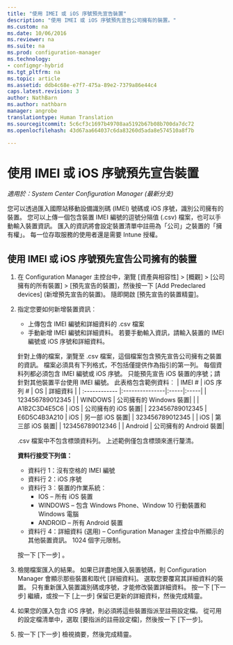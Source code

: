 ```yaml
---
title: "使用 IMEI 或 iOS 序號預先宣告裝置"
description: "使用 IMEI 或 iOS 序號預先宣告公司擁有的裝置。"
ms.custom: na
ms.date: 10/06/2016
ms.reviewer: na
ms.suite: na
ms.prod: configuration-manager
ms.technology:
- configmgr-hybrid
ms.tgt_pltfrm: na
ms.topic: article
ms.assetid: ddb4c68e-e7f7-475a-89e2-7379a86e44c4
caps.latest.revision: 3
author: NathBarn
ms.author: nathbarn
manager: angrobe
translationtype: Human Translation
ms.sourcegitcommit: 5c6cf3c1697b49708aa5192b67b08b700da7dc72
ms.openlocfilehash: 43d67aa664037c6da83260d5ada8e574510a8f7b

---
```

# <a name="predeclare-devices-with-imei-or-ios-serial-numbers"></a>使用 IMEI 或 iOS 序號預先宣告裝置

*適用於：System Center Configuration Manager (最新分支)*

您可以透過匯入國際站移動設備識別碼 (IMEI) 號碼或 iOS 序號，識別公司擁有的裝置。 您可以上傳一個包含裝置 IMEI 編號的逗號分隔值 (.csv) 檔案，也可以手動輸入裝置資訊。  匯入的資訊將會設定裝置清單中註冊為「公司」之裝置的「擁有權」。 每一位存取服務的使用者還是需要 Intune 授權。  

## <a name="predeclare-corporate-owned-devices-with-imei-or-ios-serial-number"></a>使用 IMEI 或 iOS 序號預先宣告公司擁有的裝置

1.  在 Configuration Manager 主控台中，瀏覽 [資產與相容性] > [概觀] > [公司擁有的所有裝置] > [預先宣告的裝置]，然後按一下 [Add Predeclared devices] (新增預先宣告的裝置)。 隨即開啟 [預先宣告的裝置精靈]。
2.  指定您要如何新增裝置資訊︰
     -  上傳包含 IMEI 編號和詳細資料的 .csv 檔案
     -  手動新增 IMEI 編號和詳細資料。 若要手動輸入資訊，請輸入裝置的 IMEI 編號或 iOS 序號和詳細資料。

      針對上傳的檔案，瀏覽至 .csv 檔案，這個檔案包含預先宣告公司擁有之裝置的資訊。 檔案必須具有下列格式，不包括僅提供作為指引的第一列。 每個資料列都必須包含 IMEI 編號或 iOS 序號。 只能預先宣告 iOS 裝置的序號；請針對其他裝置平台使用 IMEI 編號。 此表格包含範例資料︰
      | IMEI #  | iOS 序列 #  | OS | 詳細資料 |
      | :------------ |:---------------|:-----|:-----|
      | 123456789012345    |   | WINDOWS | 公司擁有的 Windows 裝置|
      |       | A1B2C3D4E5C6 |   iOS |  公司擁有的 iOS 裝置|
      | 223456789012345 | E6D5C4B3A210 |   iOS |    另一部 iOS 裝置|
      | 323456789012345 |        |   iOS |  第三部 iOS 裝置|
      | 123456789012346 |         |   Android |     公司擁有的 Android 裝置|

    .csv 檔案中不包含標頭資料列。 上述範例僅包含標頭來進行釐清。

    **資料行接受下列值：**    
      - 資料行 1：沒有空格的 IMEI 編號
      - 資料行 2：iOS 序號
      - 資料行 3︰裝置的作業系統︰
         - IOS – 所有 iOS 裝置
         - WINDOWS – 包含 Windows Phone、Window 10 行動裝置和 Windows 電腦
         - ANDROID – 所有 Android 裝置
      - 資料行 4：詳細資料 (選用) – Configuration Manager 主控台中所顯示的其他裝置資訊。 1024 個字元限制。

    按一下 [下一步] 。

3. 檢閱檔案匯入的結果。 如果已詳盡地匯入裝置號碼，則 Configuration Manager 會顯示那些裝置和取代 [詳細資料]。 選取您要覆寫其詳細資料的裝置。 只有重新匯入裝置識別碼或序號，才能修改裝置詳細資料。 按一下 [下一步] 繼續，或按一下 [上一步] 保留已更新的詳細資料，然後完成精靈。

4. 如果您的匯入包含 iOS 序號，則必須將這些裝置指派至註冊設定檔。 從可用的設定檔清單中，選取 [要指派的註冊設定檔]，然後按一下 [下一步]。

5. 按一下 [下一步] 檢視摘要，然後完成精靈。



<!--HONumber=Nov16_HO1-->


